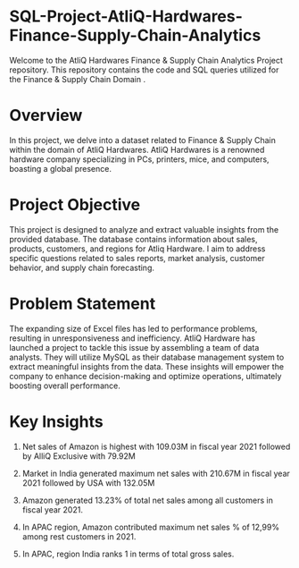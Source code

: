 # SQL-Project-AtliQ-Hardwares-Finance-Supply-Chain-Analytics

  Welcome to the AtliQ Hardwares Finance & Supply Chain Analytics Project repository. This repository contains the code and SQL queries utilized for the Finance & Supply 
  Chain Domain .

# Overview
  In this project, we delve into a dataset related to Finance & Supply Chain within the domain of AtliQ Hardwares. AtliQ Hardwares is a renowned hardware company 
  specializing in PCs, printers, mice, and computers, boasting a global presence.

# Project Objective
  This project is designed to analyze and extract valuable insights from the provided database. The database contains information about sales, products, customers, and 
  regions for Atliq Hardware. I aim to address specific questions related to sales reports, market analysis, customer behavior, and supply chain forecasting.

# Problem Statement
  The expanding size of Excel files has led to performance problems, resulting in unresponsiveness and inefficiency. AtliQ Hardware has launched a project to tackle this 
  issue by assembling a team of data analysts. They will utilize MySQL as their database management system to extract meaningful insights from the data. These insights will 
  empower the company to enhance decision-making and optimize operations, ultimately boosting overall performance.

# Key Insights
1.	Net sales of Amazon is highest with 109.03M in fiscal year 2021 followed by AlliQ Exclusive with 79.92M
	
2.	Market in India generated maximum net sales with 210.67M in fiscal year 2021 followed by USA with 132.05M
	
3.	Amazon generated 13.23% of total net sales among all customers in fiscal year 2021.
	
4.	In APAC region, Amazon contributed maximum net sales % of 12,99% among rest customers in 2021.
	
5.	In APAC, region India ranks 1 in terms of total gross sales.
